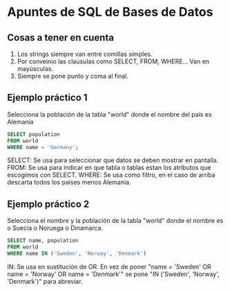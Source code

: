 # Apuntes de SQL de Bases de Datos

## Cosas a tener en cuenta

1. Los strings siempre van entre comillas simples.
2. Por conveinio las clausulas como SELECT, FROM, WHERE... Van en mayúsculas.
3. Siempre se pone punto y coma al final.

## Ejemplo práctico 1

Selecciona la población de la tabla "world" donde el nombre del país es Alemania

```sql
SELECT population
FROM world
WHERE name = 'Germany';
```

SELECT: Se usa para seleccionar que datos se deben mostrar en pantalla.
FROM: Se usa para indicar en que tabla o tablas estan los atributos que escogimos con SELECT.
WHERE: Se usa como filtro, en el caso de arriba descarta todos los países menos Alemania.

## Ejemplo práctico 2

Selecciona el nombre y la población de la tabla "world" donde el nombre es o Suecia o Noruega o Dinamarca.

```sql
SELECT name, population
FROM world
WHERE name IN ('Sweden', 'Norway', 'Denmark')
```

IN: Se usa en sustitución de OR. En vez de poner "name = 'Sweden' OR name = 'Norway' OR name = 'Denmark'" se pone "IN ('Sweden', 'Norway', 'Denmark')" para abreviar.
























